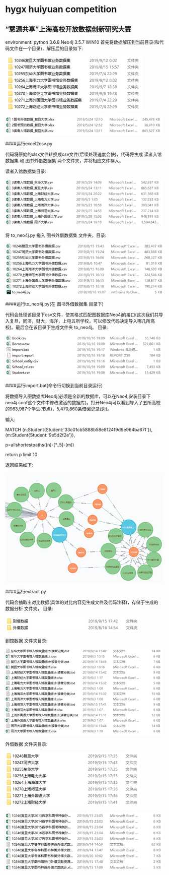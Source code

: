 # hygx huiyuan competition
## “慧源共享”上海高校开放数据创新研究大赛
environment:  python 3.6.8   Neo4j 3.5.7   WIN10
首先将数据解压到当前目录(和代码文件在一个目录)，解压后的目录如下:

![image](https://github.com/Tianchen627/hygx-huiyuan-competition/blob/master/screenshots/1.PNG)

![image](https://github.com/Tianchen627/hygx-huiyuan-competition/blob/master/screenshots/2.PNG)

####运行excel2csv.py

代码将原始的xlsx文件转换成csv文件(后续处理速度会快)，代码将生成 读者入馆数据集 和 图书外借数据集 两个文件夹，并将相应文件存入。

读者入馆数据集目录:

![image](https://github.com/Tianchen627/hygx-huiyuan-competition/blob/master/screenshots/3.PNG)

将 to_neo4j.py 拖入 图书外借数据集 文件夹，目录:

![image](https://github.com/Tianchen627/hygx-huiyuan-competition/blob/master/screenshots/4.PNG)

####运行to_neo4j.py(在 图书外借数据集 目录下)

代码会处理该目录下csv文件，使其格式匹配图数据库Neo4j的接口(这次我们共导入复旦，同济，财大，海洋，上电五所学校，可以修改代码决定导入哪几所高校)。最后会在该目录下生成文件夹 to_neo4j。 目录:

![image](https://github.com/Tianchen627/hygx-huiyuan-competition/blob/master/screenshots/9.PNG)

####运行import.bat(命令行切换到当前目录运行)

将数据导入图数据库Neo4j(必须是全新的数据库，可以在Neo4j安装目录下neo4j.conf这个文件中修改激活的数据库)。打开Neo4j可以看到导入了五所高校的963,967个学生(节点)，5,470,860条借阅记录(边)。

输入:

MATCH (n:Student{Student:'33c01cb5888b58e8124f9d9e964ba67f'}),(m:Student{Student:'9e5d2f2e'}),

p=allshortestpaths((n)-[*..5]-(m)) 

return p limit 10

返回结果如下:

![image](https://github.com/Tianchen627/hygx-huiyuan-competition/blob/master/screenshots/10.PNG)

####运行extract.py

代码会抽取出对比数据(具体的对比内容见生成文件及代码注释)，存储于生成的 数据分析 文件夹， 目录:

![image](https://github.com/Tianchen627/hygx-huiyuan-competition/blob/master/screenshots/5.PNG)

到馆数据 文件夹目录:

![image](https://github.com/Tianchen627/hygx-huiyuan-competition/blob/master/screenshots/6.PNG)

外借数据 文件夹目录:

![image](https://github.com/Tianchen627/hygx-huiyuan-competition/blob/master/screenshots/7.PNG)

![image](https://github.com/Tianchen627/hygx-huiyuan-competition/blob/master/screenshots/8.PNG)

